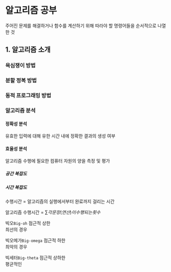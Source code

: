 # 알고리즘 공부
주어진 문제를 해결하거나 함수를 계산하기 위해 따라야 할 명령어들을 순서적으로 나열한 것

## 1. 알고리즘 소개

### 욕심쟁이 방법

### 분할 정복 방법

### 동적 프로그래밍 방법

### 알고리즘 분석

#### 정확성 분석
유효한 입력에 대해 유한 시간 내에 정확한 결과의 생성 여부

#### 효율성 분석
알고리즘 수행에 필요한 컴퓨터 자원의 양을 측정 및 평가
##### 공간 복잡도

##### 시간 복잡도
수행시간 = 알고리즘의 실행에서부터 완료까지 걸리는 시간

알고리즘 수행시간 = $\sum {각 문장(연산)이 수행되는 횟수}$


빅오`Big-oh` 점근적 상한  
최선의 경우  

빅오메가`Big-omega` 점근적 하한  
최악의 경우  

빅세터`Big-theta` 점근적 상하한  
평균적인  
